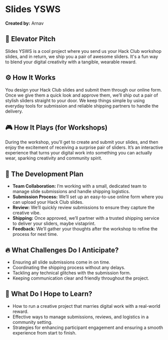 # Slides YSWS

**Created by:** Arnav

## 🌟 Elevator Pitch  
Slides YSWS is a cool project where you send us your Hack Club workshop slides, and in return, we ship you a pair of awesome sliders. It's a fun way to blend your digital creativity with a tangible, wearable reward.

## ⚙️ How It Works  
You design your Hack Club slides and submit them through our online form. Once we give them a quick look and approve them, we’ll ship out a pair of stylish sliders straight to your door. We keep things simple by using everyday tools for submission and reliable shipping partners to handle the delivery.

## 🎮 How It Plays (for Workshops)  
During the workshop, you'll get to create and submit your slides, and then enjoy the excitement of receiving a surprise pair of sliders. It’s an interactive experience that turns your digital work into something you can actually wear, sparking creativity and community spirit.

## 🚀 The Development Plan  
- **Team Collaboration:** I’m working with a small, dedicated team to manage slide submissions and handle shipping logistics.
- **Submission Process:** We’ll set up an easy-to-use online form where you can upload your Hack Club slides.
- **Review:** We’ll quickly review submissions to ensure they capture the creative vibe.
- **Shipping:** Once approved, we’ll partner with a trusted shipping service to deliver your sliders, maybe vistaprint. 
- **Feedback:** We’ll gather your thoughts after the workshop to refine the process for next time.

## 🔥 What Challenges Do I Anticipate?  
- Ensuring all slide submissions come in on time.
- Coordinating the shipping process without any delays.
- Tackling any technical glitches with the submission form.
- Keeping communication clear and friendly throughout the project.

## 🎯 What Do I Hope to Learn?  
- How to run a creative project that marries digital work with a real-world reward.
- Effective ways to manage submissions, reviews, and logistics in a community setting.
- Strategies for enhancing participant engagement and ensuring a smooth experience from start to finish.
